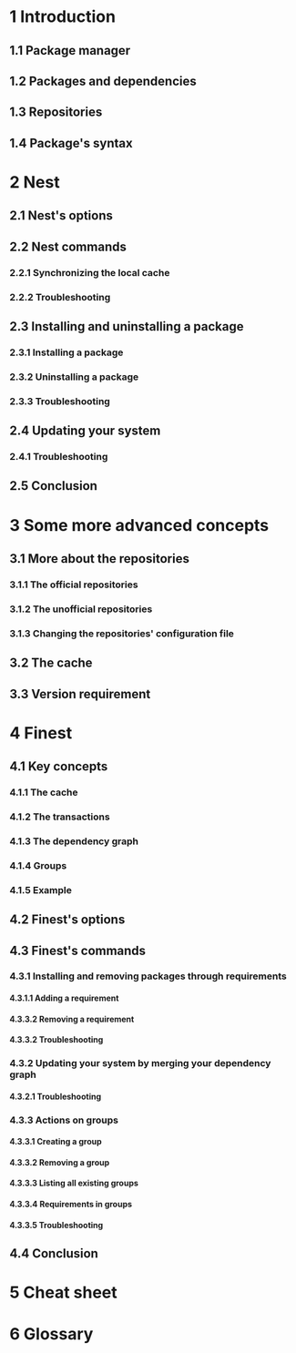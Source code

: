 # 1 Introduction
## 1.1 Package manager

## 1.2 Packages and dependencies

## 1.3 Repositories

## 1.4 Package's syntax

# 2 Nest
## 2.1 Nest's options

## 2.2 Nest commands
### 2.2.1 Synchronizing the local cache
### 2.2.2 Troubleshooting

## 2.3 Installing and uninstalling a package
### 2.3.1 Installing a package
### 2.3.2 Uninstalling a package
### 2.3.3 Troubleshooting

## 2.4 Updating your system
### 2.4.1 Troubleshooting

## 2.5 Conclusion

# 3 Some more advanced concepts
## 3.1 More about the repositories
### 3.1.1 The official repositories
### 3.1.2 The unofficial repositories
### 3.1.3 Changing the repositories' configuration file

## 3.2 The cache

## 3.3 Version requirement

# 4 Finest
## 4.1 Key concepts
### 4.1.1 The cache
### 4.1.2 The transactions
### 4.1.3 The dependency graph
### 4.1.4 Groups
### 4.1.5 Example

## 4.2 Finest's options

## 4.3 Finest's commands
### 4.3.1 Installing and removing packages through requirements
#### 4.3.1.1 Adding a requirement
#### 4.3.3.2 Removing a requirement
#### 4.3.3.2 Troubleshooting

### 4.3.2 Updating your system by merging your dependency graph
#### 4.3.2.1 Troubleshooting

### 4.3.3 Actions on groups
#### 4.3.3.1 Creating a group
#### 4.3.3.2 Removing a group
#### 4.3.3.3 Listing all existing groups
#### 4.3.3.4 Requirements in groups
#### 4.3.3.5 Troubleshooting

## 4.4 Conclusion

# 5 Cheat sheet

# 6 Glossary